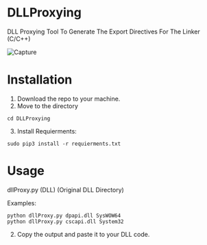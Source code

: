 # DLLProxying
DLL Proxying Tool To Generate The Export Directives For The Linker (C/C++)

![Capture](https://user-images.githubusercontent.com/74332587/204101004-36a41f23-5df3-4cfb-855f-19121a9c572c.PNG)



# Installation

1. Download the repo to your machine.
2. Move to the directory
```
cd DLLProxying
```
3. Install Requierments:
```
sudo pip3 install -r requierments.txt
```

# Usage
dllProxy.py (DLL) (Original DLL Directory)  
                                                                                                         
Examples:                                                                                                                                                   
```
python dllProxy.py dpapi.dll SysWOW64     
python dllProxy.py cscapi.dll System32 
```
2. Copy the output and paste it to your DLL code.


